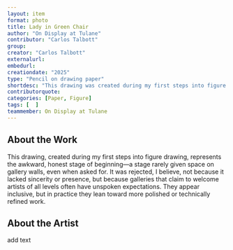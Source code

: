 ```yaml
---
layout: item
format: photo
title: Lady in Green Chair 
author: "On Display at Tulane"
contributor: "Carlos Talbott"
group: 
creator: "Carlos Talbott"
externalurl: 
embedurl: 
creationdate: "2025"
type: "Pencil on drawing paper"
shortdesc: "This drawing was created during my first steps into figure drawing."
contributorquote: 
categories: [Paper, Figure]
tags: [  ]
teammember: On Display at Tulane
---
```


## About the Work

This drawing, created during my first steps into figure drawing, represents the awkward, honest stage of beginning—a stage rarely given space on gallery walls, even when asked for. It was rejected, I believe, not because it lacked sincerity or presence, but because galleries that claim to welcome artists of all levels often have unspoken expectations. They appear inclusive, but in practice they lean toward more polished or technically refined work. 

## About the Artist

add text
